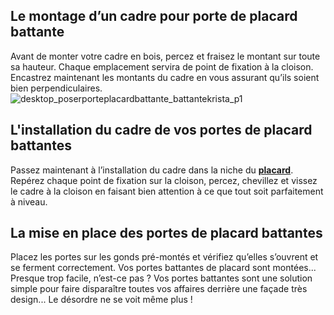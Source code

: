 ## Le montage d’un cadre pour porte de placard battante
Avant de monter votre cadre en bois, percez et fraisez le montant sur toute sa hauteur. Chaque emplacement servira de point de fixation à la cloison. Encastrez maintenant les montants du cadre en vous assurant qu’ils soient bien perpendiculaires.
![desktop_poserporteplacardbattante_battantekrista_p1](//statics.lapeyre.fr/img/contrib/2bdd4da300209536/desktop_poserporteplacardbattante_battantekrista_p1.jpg)
##
## L'installation du cadre de vos portes de placard battantes
Passez maintenant à l’installation du cadre dans la niche du **[placard](/placards-dressing-CCU0005/amenagements-placard-CCN0061)**. Repérez chaque point de fixation sur la cloison, percez, chevillez et vissez le cadre à la cloison en faisant bien attention à ce que tout soit parfaitement à niveau.
## La mise en place des portes de placard battantes
Placez les portes sur les gonds pré-montés et vérifiez qu’elles s’ouvrent et se ferment correctement. Vos portes battantes de placard sont montées... Presque trop facile, n’est-ce pas ?
Vos portes battantes sont une solution simple pour faire disparaître toutes vos affaires derrière une façade très design... Le désordre ne se voit même plus !